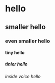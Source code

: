 # hello
## smaller hello
### even smaller hello
#### tiny hello
##### tinier hello
###### inside voice hello
